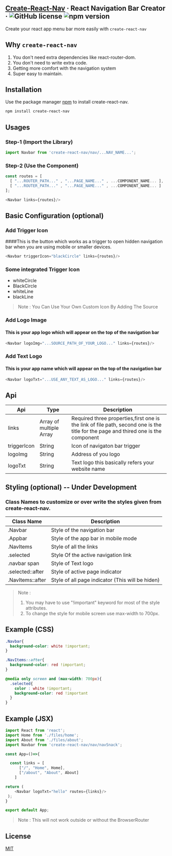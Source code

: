 ## [Create-React-Nav]((create-react-nav)) &middot; React Navigation Bar Creator &middot; ![GitHub license](https://img.shields.io/badge/license-MIT-blue.svg) ![npm version](https://img.shields.io/npm/v/create-react-nav)

Create your react app menu bar more easily with ```create-react-nav```

## Why ```create-react-nav``` 
1. You don't need extra dependencies like react-router-dom.
2. You don't need to write extra code.
3. Getting more comfort with the navigation system
4. Super easy to maintain.

## Installation

Use the package manager [npm](https://www.npmjs.com/) to install create-react-nav.

```bash
npm install create-react-nav
```

## Usages

### Step-1 (Import the Library)

```javascript
import Navbar from 'create-react-nav/nav/...NAV_NAME...';
```
### Step-2 (Use the Component)

```javascript
const routes = [
  [ "...ROUTER_PATH..." , "...PAGE_NAME..." , ...COMPONENT_NAME... ],
  [ "...ROUTER_PATH..." , "...PAGE_NAME..." , ...COMPONENT_NAME... ]
];

<Navbar links={routes}/>
```
## Basic Configuration (optional)

### Add Trigger Icon
####This is the button which works as a trigger to open hidden navigation bar when you are using mobile or smaller devices.

```javascript
<Navbar triggerIcon="blackCircle" links={routes}/>
```
### Some integrated Trigger Icon

 * whiteCircle
 * BlackCircle
 * whiteLine
 * blackLine

>Note : You Can Use Your Own Custom Icon By Adding The Source

### Add Logo Image
#### This is your app logo which will appear on the top of the navigation bar

```javascript
<Navbar logoImg="...SOURCE_PATH_OF_YOUR_LOGO..." links={routes}/>
```
### Add Text Logo
#### This is your app name which will appear on the top of the navigation bar

```javascript
<Navbar logoTxt="...USE_ANY_TEXT_AS_LOGO..." links={routes}/>
```
## Api

| Api | Type | Description |
|-------|-----------| ---------------------|
| links | Array of multiple Array | Required three properties,first one is the link of file path, second one is the title for the page and thired one is the component |
| triggerIcon | String | Icon of navigaton bar trigger |
| logoImg | String | Address of you logo |
| logoTxt | String | Text logo this basically refers your website name |

## Styling (optional) -- Under Development
### Class Names to customize or over write the styles given from create-react-nav.

| Class Name | Description |
|-------|-----------|
| .Navbar | Style of the navigation bar |
| .Appbar | Style of the app bar in mobile mode |
| .NavItems | Style of all the  links |
| .selected | Style Of the active navigation link |
| .navbar span | Style of Text logo |
| .selected::after | Style of active page indicator |
| .NavItems::after | Style of all page indicator (This will be hiden) |

>Note : 
>1. You may have to use "!important" keyword for most of the style attributes.
>2. To change the style for mobile screen use max-width to 700px.


## Example (CSS)

```css
.Navbar{
  background-color: white !important;
}

.NavItems::after{
  background-color: red !important;
}

@media only screen and (max-width: 700px){
  .selected{
    color : white !important;
    background-color: red !important
  }
}
```


## Example (JSX)

```javascript
import React from 'react';
import Home from './files/home';
import About from './files/about';
import Navbar from 'create-react-nav/nav/navSnack';

const App=()=>{

  const links = [
      ["/", "Home", Home],
      ["/about", "About", About]
    ]

return (
    <Navbar logoTxt="hello" routes={links}/>
 );
}

export default App;

```
>Note : This will not work outside or without the BrowserRouter

## License
[MIT](https://choosealicense.com/licenses/mit/)